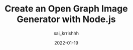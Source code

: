---
author: sai_krrishhh
date: 2022-01-19
draft: true
publisher: logrocket
tags:
  - nodejs
  - open-graph
  - images
target_url: https://blog.logrocket.com/create-open-graph-image-generator-node-js/
title: Create an Open Graph Image Generator with Node.js
---